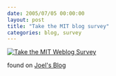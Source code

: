 ```yaml
---
date: 2005/07/05 00:00:00
layout: post
title: "Take the MIT blog survey"
categories: blog, survey
---
```


[<img src="http://blogsurvey.media.mit.edu/images/survey-statistic.gif" alt="Take the MIT Weblog Survey" style="border:none" />](http://blogsurvey.media.mit.edu/request)

found on [Joel's Blog](http://aufrecht.org/blog/one-entry?entry%5fid=25342)
